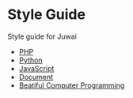 Style Guide
===========

Style guide for Juwai

+ [PHP](php.md)
+ [Python](python.md)
+ [JavaScript](javascript.md)
+ [Document](document.md)
+ [Beatiful Computer Programming](bcp.md)